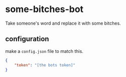 # some-bitches-bot
Take someone's word and replace it with some bitches.

## configuration
make a ``config.json`` file to match this.

```json
{
    "token": "[the bots token]"
}
```